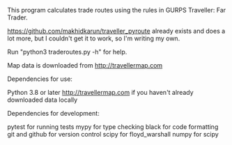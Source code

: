 This program calculates trade routes using the rules in GURPS Traveller: Far
Trader.

https://github.com/makhidkarun/traveller_pyroute already exists and does a lot
more, but I couldn't get it to work, so I'm writing my own.


Run "python3 traderoutes.py -h" for help.

Map data is downloaded from http://travellermap.com


Dependencies for use:

Python 3.8 or later
http://travellermap.com if you haven't already downloaded data locally


Dependencies for development:

pytest for running tests
mypy for type checking
black for code formatting
git and github for version control
scipy for floyd_warshall
numpy for scipy
